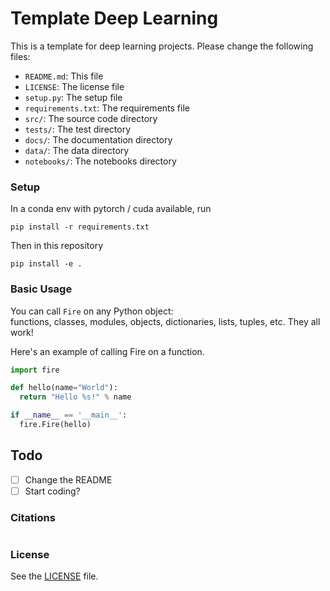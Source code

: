 # Template Deep Learning

This is a template for deep learning projects. Please change the following files:
- `README.md`: This file
- `LICENSE`: The license file
- `setup.py`: The setup file
- `requirements.txt`: The requirements file
- `src/`: The source code directory
- `tests/`: The test directory
- `docs/`: The documentation directory
- `data/`: The data directory
- `notebooks/`: The notebooks directory

### Setup
In a conda env with pytorch / cuda available, run
```
pip install -r requirements.txt
```
Then in this repository
```
pip install -e .
```

### Basic Usage

You can call `Fire` on any Python object:<br>
functions, classes, modules, objects, dictionaries, lists, tuples, etc.
They all work!

Here's an example of calling Fire on a function.

```python
import fire

def hello(name="World"):
  return "Hello %s!" % name

if __name__ == '__main__':
  fire.Fire(hello)
```


## Todo

- [ ] Change the README
- [ ] Start coding?

### Citations

```bibtex

```

### License
See the [LICENSE](LICENSE) file.


